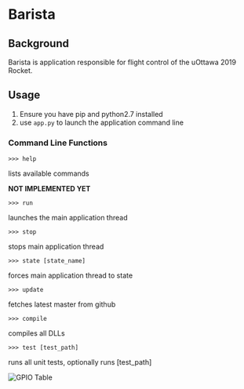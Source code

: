 # Barista
## Background
Barista is application responsible for flight control of the uOttawa 2019 Rocket.

## Usage
 1. Ensure you have pip and python2.7 installed
 2. use `app.py` to launch the application command line

### Command Line Functions
```
>>> help
```
lists available commands

**NOT IMPLEMENTED YET**
```
>>> run
```
launches the main application thread

```
>>> stop
```
stops main application thread

```
>>> state [state_name]
```
forces main application thread to state

```
>>> update
```
fetches latest master from github

```
>>> compile
```
compiles all DLLs

```
>>> test [test_path]
```
runs all unit tests, optionally runs [test_path]

![GPIO Table](https://user-images.githubusercontent.com/20449016/37495195-90010624-2882-11e8-9af0-49d14d96c58d.PNG
)



